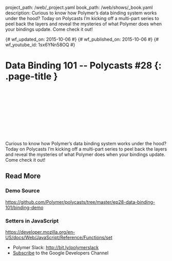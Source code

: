 project_path: /web/_project.yaml
book_path: /web/shows/_book.yaml
description: Curious to know how Polymer’s data binding system works under the hood? Today on Polycasts I’m kicking off a multi-part series to peel back the layers and reveal the mysteries of what Polymer does when your bindings update. Come check it out!

{# wf_updated_on: 2015-10-06 #}
{# wf_published_on: 2015-10-06 #}
{# wf_youtube_id: 1sx6YNn58OQ #}

# Data Binding 101 -- Polycasts #28 {: .page-title }


<div class="video-wrapper">
  <iframe class="devsite-embedded-youtube-video" data-video-id="1sx6YNn58OQ"
          data-autohide="1" data-showinfo="0" frameborder="0" allowfullscreen>
  </iframe>
</div>


Curious to know how Polymer’s data binding system works under the hood? Today on Polycasts I’m kicking off a multi-part series to peel back the layers and reveal the mysteries of what Polymer does when your bindings update. Come check it out!

## Read More

### Demo Source
<https://github.com/Polymer/polycasts/tree/master/ep28-data-binding-101/binding-demo>

### Setters in JavaScript
<https://developer.mozilla.org/en-US/docs/Web/JavaScript/Reference/Functions/set>

- Polymer Slack: <http://bit.ly/polymerslack>
- [Subscribe](https://goo.gl/LLLNvf) to the Google Developers Channel

